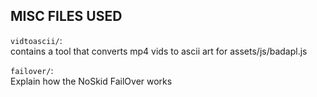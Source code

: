 ## MISC FILES USED

`vidtoascii/`:  
contains a tool that converts mp4 vids to ascii art for assets/js/badapl.js
  
`failover/`:  
Explain how the NoSkid FailOver works